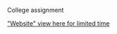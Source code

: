 College assignment

[\"Website\" view here for limited time](https://brunoparmigiani.github.io/Index.html)
